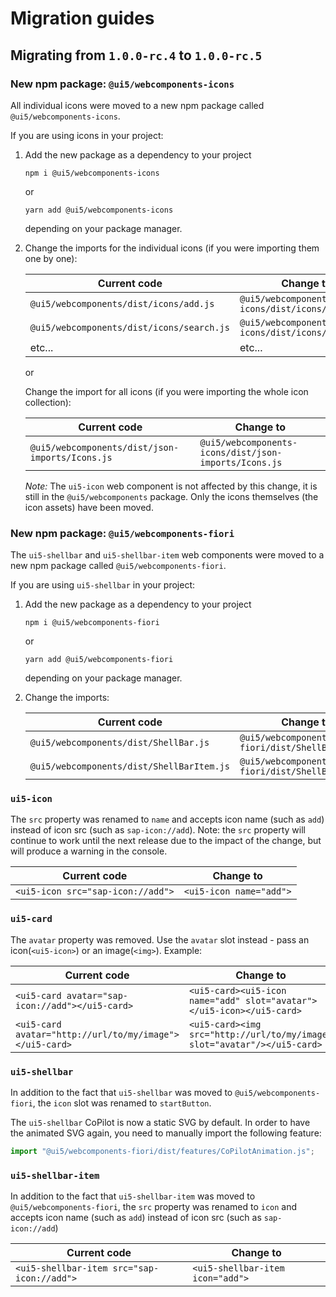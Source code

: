 # Migration guides

## Migrating from `1.0.0-rc.4` to `1.0.0-rc.5`

### New npm package: `@ui5/webcomponents-icons`

All individual icons were moved to a new npm package called `@ui5/webcomponents-icons`.

If you are using icons in your project:

1. Add the new package as a dependency to your project

	`npm i @ui5/webcomponents-icons`
	
	or
	
	`yarn add @ui5/webcomponents-icons`
	
	depending on your package manager.
	
2. Change the imports for the individual icons (if you were importing them one by one):

	Current code | Change to
	-----|----
	`@ui5/webcomponents/dist/icons/add.js` | `@ui5/webcomponents-icons/dist/icons/add.js`
	`@ui5/webcomponents/dist/icons/search.js` | `@ui5/webcomponents-icons/dist/icons/search.js`
	etc... | etc...
	
	or 
	
	Change the import for all icons (if you were importing the whole icon collection):
	
	Current code | Change to
	-----|----
	`@ui5/webcomponents/dist/json-imports/Icons.js` | `@ui5/webcomponents-icons/dist/json-imports/Icons.js`
	
	*Note:* The `ui5-icon` web component is not affected by this change, it is still in the `@ui5/webcomponents` package. Only the icons themselves (the icon assets) have been moved.


### New npm package: `@ui5/webcomponents-fiori` 

The `ui5-shellbar` and `ui5-shellbar-item` web components were moved to a new npm package called `@ui5/webcomponents-fiori`.

If you are using `ui5-shellbar` in your project:

1. Add the new package as a dependency to your project

	`npm i @ui5/webcomponents-fiori`
	
	or
	
	`yarn add @ui5/webcomponents-fiori`
	
	depending on your package manager.
	
2. Change the imports:

	Current code | Change to
	-----|----
	`@ui5/webcomponents/dist/ShellBar.js` | `@ui5/webcomponents-fiori/dist/ShellBar.js`
	`@ui5/webcomponents/dist/ShellBarItem.js` | `@ui5/webcomponents-fiori/dist/ShellBarItem.js`

### `ui5-icon`

The `src` property was renamed to `name` and accepts icon name (such as `add`) instead of icon src (such as `sap-icon://add`).
Note: the `src` property will continue to work until the next release due to the impact of the change, but will produce a warning in the console.

Current code | Change to
-----|----
`<ui5-icon src="sap-icon://add">` | `<ui5-icon name="add">`

### `ui5-card`

The `avatar` property was removed.
Use the `avatar` slot instead - pass an icon(`<ui5-icon>`) or an image(`<img>`).
Example:

Current code | Change to
-----|----
`<ui5-card avatar="sap-icon://add"></ui5-card>` | `<ui5-card><ui5-icon name="add" slot="avatar"></ui5-icon></ui5-card>`
`<ui5-card avatar="http://url/to/my/image"></ui5-card>` | `<ui5-card><img src="http://url/to/my/image" slot="avatar"/></ui5-card>` 

### `ui5-shellbar`

In addition to the fact that `ui5-shellbar` was moved to `@ui5/webcomponents-fiori`, the `icon` slot was renamed to `startButton`.

The `ui5-shellbar` CoPilot is now a static SVG by default. In order to have the animated SVG again, you need to manually import the following feature:
```js
import "@ui5/webcomponents-fiori/dist/features/CoPilotAnimation.js";
``` 


### `ui5-shellbar-item`

In addition to the fact that `ui5-shellbar-item` was moved to `@ui5/webcomponents-fiori`, the `src` property was renamed to `icon` and accepts icon name (such as `add`) instead of icon src (such as `sap-icon://add`)

Current code | Change to
-----|----
`<ui5-shellbar-item src="sap-icon://add">` | `<ui5-shellbar-item icon="add">`

